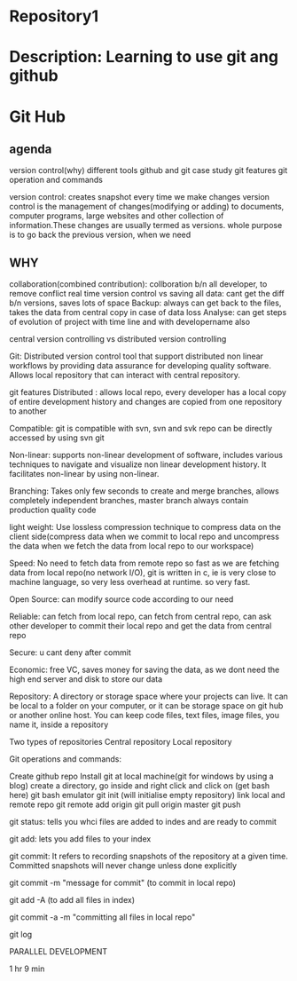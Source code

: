 # Repository1
Description: Learning to use git ang github
=================================================================
Git Hub
========
agenda
-------
version control(why)
different tools
github and git
case study
git features
git operation and commands

version control: creates snapshot every time we make changes
version control is the management of changes(modifying or adding) to documents, computer programs, large websites and other collection of information.These changes are usually termed as versions.
whole purpose is to go back the previous version, when we need

WHY
---
collaboration(combined contribution): collboration b/n all developer, to remove conflict real time
version control vs saving all data: cant get the diff b/n versions, saves lots of space 
Backup: always can get back to the files, takes the data from central copy in case of data loss
Analyse: can get steps of evolution of project with time line and with developername also


central version controlling vs distributed version controlling

Git: Distributed version control tool that support distributed non linear workflows by providing data assurance for developing quality software. Allows local repository that can interact with central repository.

git features
Distributed : allows local repo, every developer has a local copy of entire development history and changes are copied from one repository to another

Compatible: git is compatible with svn, svn and svk repo can be directly accessed by using svn git

Non-linear: supports non-linear development of software, includes various techniques to navigate and visualize non linear development history. It facilitates non-linear by using non-linear.

Branching: Takes only few seconds to create and merge branches, allows completely independent branches, master branch always contain production quality code

light weight: Use lossless compression technique to compress data on the client side(compress data when we commit to local repo and uncompress the data when we fetch the data from local repo to our workspace)

Speed: No need to fetch data from remote repo so fast as we are fetching data from local repo(no network I/O), git is written in c, ie is very close to machine language, so very less overhead at runtime. so very fast.

Open Source: can modify source code according to our need

Reliable: can fetch from local repo, can fetch from central repo, can ask other developer to commit their local repo and get the data from central repo

Secure: u cant deny after commit

Economic: free VC, saves money for saving the data, as we dont need the high end server and disk to store our data


Repository: A directory or storage space where your projects can live. It can be local to a folder on your computer, or it can be storage space on git hub or another online host. You can keep code files, text files, image files, you name it, inside a repository

Two types of repositories
Central repository
Local repository

Git operations and commands:

Create github repo
Install git at local machine(git for windows by using a blog)
create a directory, go inside and right click and click on (get bash here)
git bash emulator
git init (will initialise empty repository)
link local and remote repo
git remote add origin <link>
git pull origin master
git push

git status: tells you whci files are added to indes and are ready to commit

git add: lets you add files to your index

git commit: It refers to recording snapshots of the repository at a given time. Committed snapshots will never change unless done explicitly

git commit -m "message for commit" (to commit in local repo)

git add -A (to add all files in index)

git commit -a -m "committing all files in local repo"

git log

PARALLEL DEVELOPMENT

1 hr 9 min
